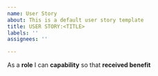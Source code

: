 ```yaml
---
name: User Story
about: This is a default user story template
title: USER STORY:<TITLE>
labels: ''
assignees: ''

---
```


As a **role** I can **capability** so that **received benefit**
